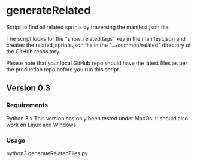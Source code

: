# generateRelated
Script to find all related sprints by traversing the manifest.json file.

The script looks for the "show_related.tags" key in the manifest.json and creates the related_sprints.json file in the ".../common/related" directory of the GitHub repository.

Please note that your local GitHub repo should have the latest files as per the production repo before you run this script.

## Version 0.3

### Requirements
Python 3.x
This version has only been tested under MacOs. 
It should also work on Linux and Windows.


### Usage
python3 generateRelatedFiles.py

